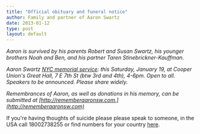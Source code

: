 ```yaml
---
title: "Official obituary and funeral notice"
author: Family and partner of Aaron Swartz
date: 2013-01-12
type: post
layout: default
---
```

*Aaron is survived by his parents Robert and Susan Swartz, his younger brothers Noah and Ben, and his partner Taren Stinebrickner-Kauffman.*

*Aaron Swartz [NYC memorial service](http://aaronswnyc.eventbrite.com/): this Saturday, January 19, at Cooper Union's Great Hall, 7 E 7th St (btw 3rd and 4th), 4-6pm. Open to all. Speakers to be announced. Please share widely.*

*Remembrances of Aaron, as well as donations in his memory, can be submitted at [http://rememberaaronsw.com.](http://rememberaaronsw.com)*

If you're having thoughts of suicide please please speak to someone, in the USA call 18002738255 or find numbers for your country [here](http://www.suicide.org/international-suicide-hotlines.html).
